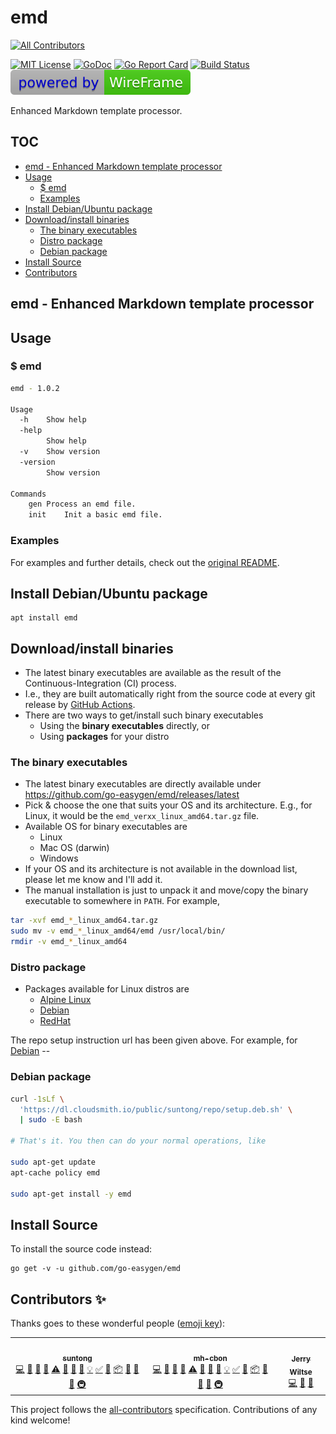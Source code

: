 # emd
<!-- ALL-CONTRIBUTORS-BADGE:START - Do not remove or modify this section -->
[![All Contributors](https://img.shields.io/badge/all_contributors-3-orange.svg?style=flat-square)](#contributors-)
<!-- ALL-CONTRIBUTORS-BADGE:END -->

[![MIT License](http://img.shields.io/badge/License-MIT-blue.svg)](LICENSE)
[![GoDoc](https://godoc.org/github.com/go-easygen/emd?status.svg)](http://godoc.org/github.com/go-easygen/emd)
[![Go Report Card](https://goreportcard.com/badge/github.com/go-easygen/emd)](https://goreportcard.com/report/github.com/go-easygen/emd)
[![Build Status](https://github.com/go-easygen/emd/actions/workflows/go-release-build.yml/badge.svg?branch=master)](https://github.com/go-easygen/emd/actions/workflows/go-release-build.yml)
[![PoweredBy WireFrame](https://github.com/go-easygen/wireframe/blob/master/PoweredBy-WireFrame-B.svg)](http://godoc.org/github.com/go-easygen/wireframe)

Enhanced Markdown template processor.


## TOC
- [emd - Enhanced Markdown template processor](#emd---enhanced-markdown-template-processor)
- [Usage](#usage)
  - [$ emd](#-emd)
  - [Examples](#examples)
- [Install Debian/Ubuntu package](#install-debianubuntu-package)
- [Download/install binaries](#downloadinstall-binaries)
  - [The binary executables](#the-binary-executables)
  - [Distro package](#distro-package)
  - [Debian package](#debian-package)
- [Install Source](#install-source)
- [Contributors](#contributors-)

## emd - Enhanced Markdown template processor

## Usage

### $ emd
```sh
emd - 1.0.2

Usage
  -h	Show help
  -help
    	Show help
  -v	Show version
  -version
    	Show version

Commands
	gen	Process an emd file.
	init	Init a basic emd file.
```

### Examples

For examples and further details, check out the [original README](https://github.com/mh-cbon/emd).

## Install Debian/Ubuntu package

    apt install emd

## Download/install binaries

- The latest binary executables are available 
as the result of the Continuous-Integration (CI) process.
- I.e., they are built automatically right from the source code at every git release by [GitHub Actions](https://docs.github.com/en/actions).
- There are two ways to get/install such binary executables
  * Using the **binary executables** directly, or
  * Using **packages** for your distro

### The binary executables

- The latest binary executables are directly available under  
https://github.com/go-easygen/emd/releases/latest 
- Pick & choose the one that suits your OS and its architecture. E.g., for Linux, it would be the `emd_verxx_linux_amd64.tar.gz` file. 
- Available OS for binary executables are
  * Linux
  * Mac OS (darwin)
  * Windows
- If your OS and its architecture is not available in the download list, please let me know and I'll add it.
- The manual installation is just to unpack it and move/copy the binary executable to somewhere in `PATH`. For example,

``` sh
tar -xvf emd_*_linux_amd64.tar.gz
sudo mv -v emd_*_linux_amd64/emd /usr/local/bin/
rmdir -v emd_*_linux_amd64
```


### Distro package

- Packages available for Linux distros are
  * [Alpine Linux](https://cloudsmith.io/~suntong/repos/repo/setup/#formats-alpine)
  * [Debian](https://cloudsmith.io/~suntong/repos/repo/setup/#formats-deb)
  * [RedHat](https://cloudsmith.io/~suntong/repos/repo/setup/#formats-rpm)

The repo setup instruction url has been given above.
For example, for [Debian](https://cloudsmith.io/~suntong/repos/repo/setup/#formats-deb) --

### Debian package


```sh
curl -1sLf \
  'https://dl.cloudsmith.io/public/suntong/repo/setup.deb.sh' \
  | sudo -E bash

# That's it. You then can do your normal operations, like

sudo apt-get update
apt-cache policy emd

sudo apt-get install -y emd
```

## Install Source

To install the source code instead:

```
go get -v -u github.com/go-easygen/emd
```


## Contributors ✨

Thanks goes to these wonderful people ([emoji key](https://allcontributors.org/docs/en/emoji-key)):

<!-- ALL-CONTRIBUTORS-LIST:START - Do not remove or modify this section -->
<!-- prettier-ignore-start -->
<!-- markdownlint-disable -->
<table>
  <tr>
    <td align="center"><a href="https://github.com/suntong"><img src="https://avatars.githubusercontent.com/u/422244?v=4?s=100" width="100px;" alt=""/><br /><sub><b>suntong</b></sub></a><br /><a href="https://github.com/go-easygen/emd/commits?author=suntong" title="Code">💻</a> <a href="#ideas-suntong" title="Ideas, Planning, & Feedback">🤔</a> <a href="#design-suntong" title="Design">🎨</a> <a href="#data-suntong" title="Data">🔣</a> <a href="https://github.com/go-easygen/emd/commits?author=suntong" title="Tests">⚠️</a> <a href="https://github.com/go-easygen/emd/issues?q=author%3Asuntong" title="Bug reports">🐛</a> <a href="https://github.com/go-easygen/emd/commits?author=suntong" title="Documentation">📖</a> <a href="#blog-suntong" title="Blogposts">📝</a> <a href="#example-suntong" title="Examples">💡</a> <a href="#tutorial-suntong" title="Tutorials">✅</a> <a href="#tool-suntong" title="Tools">🔧</a> <a href="#platform-suntong" title="Packaging/porting to new platform">📦</a> <a href="https://github.com/go-easygen/emd/pulls?q=is%3Apr+reviewed-by%3Asuntong" title="Reviewed Pull Requests">👀</a> <a href="#question-suntong" title="Answering Questions">💬</a> <a href="#maintenance-suntong" title="Maintenance">🚧</a> <a href="#infra-suntong" title="Infrastructure (Hosting, Build-Tools, etc)">🚇</a></td>
    <td align="center"><a href="https://github.com/mh-cbon"><img src="https://avatars.githubusercontent.com/u/17096799?v=4?s=100" width="100px;" alt=""/><br /><sub><b>mh-cbon</b></sub></a><br /><a href="https://github.com/go-easygen/emd/commits?author=mh-cbon" title="Code">💻</a> <a href="#ideas-mh-cbon" title="Ideas, Planning, & Feedback">🤔</a> <a href="#design-mh-cbon" title="Design">🎨</a> <a href="#data-mh-cbon" title="Data">🔣</a> <a href="https://github.com/go-easygen/emd/commits?author=mh-cbon" title="Tests">⚠️</a> <a href="https://github.com/go-easygen/emd/issues?q=author%3Amh-cbon" title="Bug reports">🐛</a> <a href="https://github.com/go-easygen/emd/commits?author=mh-cbon" title="Documentation">📖</a> <a href="#blog-mh-cbon" title="Blogposts">📝</a> <a href="#example-mh-cbon" title="Examples">💡</a> <a href="#tutorial-mh-cbon" title="Tutorials">✅</a> <a href="#tool-mh-cbon" title="Tools">🔧</a> <a href="#platform-mh-cbon" title="Packaging/porting to new platform">📦</a> <a href="https://github.com/go-easygen/emd/pulls?q=is%3Apr+reviewed-by%3Amh-cbon" title="Reviewed Pull Requests">👀</a> <a href="#question-mh-cbon" title="Answering Questions">💬</a> <a href="#maintenance-mh-cbon" title="Maintenance">🚧</a> <a href="#infra-mh-cbon" title="Infrastructure (Hosting, Build-Tools, etc)">🚇</a></td>
    <td align="center"><a href="http://solvingj.github.io"><img src="https://avatars.githubusercontent.com/u/8557737?v=4?s=100" width="100px;" alt=""/><br /><sub><b>Jerry Wiltse</b></sub></a><br /><a href="https://github.com/go-easygen/emd/commits?author=solvingj" title="Code">💻</a> <a href="https://github.com/go-easygen/emd/issues?q=author%3Asolvingj" title="Bug reports">🐛</a> <a href="#userTesting-solvingj" title="User Testing">📓</a></td>
  </tr>
</table>

<!-- markdownlint-restore -->
<!-- prettier-ignore-end -->

<!-- ALL-CONTRIBUTORS-LIST:END -->

This project follows the [all-contributors](https://github.com/all-contributors/all-contributors) specification. Contributions of any kind welcome!

